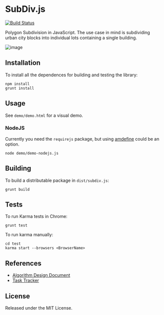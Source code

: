 SubDiv.js
======

[![Build Status](https://travis-ci.org/Urbanetic/subdiv.svg?branch=develop)](https://travis-ci.org/Urbanetic/subdiv)

Polygon Subdivision in JavaScript. The use case in mind is subdividing urban city blocks into individual lots containing a single building.

![image](demo/images/concave.png)

## Installation

To install all the dependences for building and testing the library:

```
npm install
grunt install
```

## Usage

See `demo/demo.html` for a visual demo.

### NodeJS

Currently you need the `requirejs` package, but using [amdefine](https://github.com/jrburke/amdefine) could be an option.

```
node demo/demo-nodejs.js
```

## Building

To build a distributable package in `dist/subdiv.js`:

```
grunt build
```

## Tests

To run Karma tests in Chrome:

```
grunt test
```

To run karma manually:

```
cd test
karma start --browsers <BrowserName>
```

## References

* [Algorithm Design Document](https://docs.google.com/document/d/1VJckB6UciabRqYcAxP6ge-qr1Z3dHMhNuYebafPjdV0/edit)
* [Task Tracker](https://trello.com/b/tAI02CcG/subdiv)

## License

Released under the MIT License.
